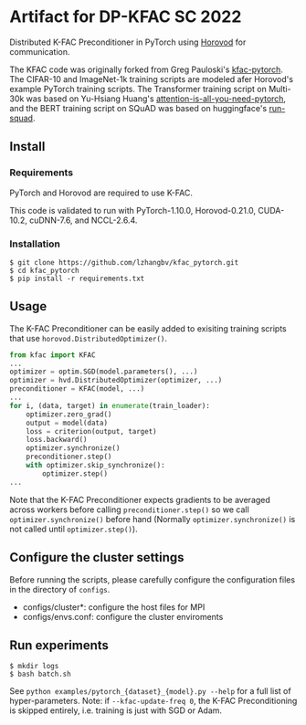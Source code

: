 # Artifact for DP-KFAC SC 2022

Distributed K-FAC Preconditioner in PyTorch using [Horovod](https://github.com/horovod/horovod) for communication. 

The KFAC code was originally forked from Greg Pauloski's [kfac-pytorch](https://github.com/gpauloski/kfac_pytorch).
The CIFAR-10 and ImageNet-1k training scripts are modeled afer Horovod's example PyTorch training scripts. 
The Transformer training script on Multi-30k was based on Yu-Hsiang Huang's [attention-is-all-you-need-pytorch](https://github.com/jadore801120/attention-is-all-you-need-pytorch), and the BERT training script on SQuAD was based on huggingface's [run-squad](https://github.com/huggingface/transformers/blob/main/examples/legacy/question-answering/run_squad.py).  

## Install

### Requirements

PyTorch and Horovod are required to use K-FAC.

This code is validated to run with PyTorch-1.10.0, Horovod-0.21.0, CUDA-10.2, cuDNN-7.6, and NCCL-2.6.4. 

### Installation

```
$ git clone https://github.com/lzhangbv/kfac_pytorch.git
$ cd kfac_pytorch
$ pip install -r requirements.txt
```

## Usage

The K-FAC Preconditioner can be easily added to exisiting training scripts that use `horovod.DistributedOptimizer()`.

```Python
from kfac import KFAC
... 
optimizer = optim.SGD(model.parameters(), ...)
optimizer = hvd.DistributedOptimizer(optimizer, ...)
preconditioner = KFAC(model, ...)
... 
for i, (data, target) in enumerate(train_loader):
    optimizer.zero_grad()
    output = model(data)
    loss = criterion(output, target)
    loss.backward()
    optimizer.synchronize()
    preconditioner.step()
    with optimizer.skip_synchronize():
        optimizer.step()
...
```

Note that the K-FAC Preconditioner expects gradients to be averaged across workers before calling `preconditioner.step()` so we call `optimizer.synchronize()` before hand (Normally `optimizer.synchronize()` is not called until `optimizer.step()`). 

## Configure the cluster settings

Before running the scripts, please carefully configure the configuration files in the directory of `configs`.
- configs/cluster\*: configure the host files for MPI
- configs/envs.conf: configure the cluster enviroments


## Run experiments

```
$ mkdir logs
$ bash batch.sh
```

See `python examples/pytorch_{dataset}_{model}.py --help` for a full list of hyper-parameters.
Note: if `--kfac-update-freq 0`, the K-FAC Preconditioning is skipped entirely, i.e. training is just with SGD or Adam. 

<!-- ## Citation

```
@article{pauloski2020convolutional,
    title={Convolutional Neural Network Training with Distributed K-FAC},
    author={J. Gregory Pauloski and Zhao Zhang and Lei Huang and Weijia Xu and Ian T. Foster},
    year={2020},
    pages={to appear in the proceedings of SC20},
    eprint={2007.00784},
    archivePrefix={arXiv},
    primaryClass={cs.LG}
}
``` -->
